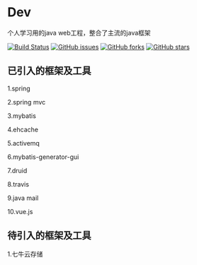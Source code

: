 # Dev
 个人学习用的java web工程，整合了主流的java框架

[![Build Status](https://travis-ci.org/gqxie/Dev.svg?branch=master)](https://travis-ci.org/gqxie/Dev) [![GitHub issues](https://img.shields.io/github/issues/gqxie/Dev.svg?style=flat)](https://github.com/gqxie/Dev/issues) [![GitHub forks](https://img.shields.io/github/forks/gqxie/Dev.svg?style=flat)](https://github.com/gqxie/Dev/network) [![GitHub stars](https://img.shields.io/github/stars/gqxie/Dev.svg?style=flat)](https://github.com/gqxie/Dev/stargazers)
 
 ## 已引入的框架及工具
1.spring

2.spring mvc

3.mybatis

4.ehcache

5.activemq

6.mybatis-generator-gui

7.druid

8.travis

9.java mail

10.vue.js
 
 ## 待引入的框架及工具
1.七牛云存储

